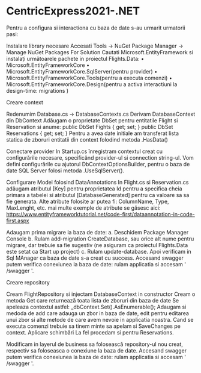 # CentricExpress2021-.NET
Pentru a configura si interactiona cu baza de date s-au urmarit urmatorii pasi:

Instalare library necesare Accesati Tools -> NuGet Package Manager -> Manage NuGet Packages For Solution Cautati Microsoft.EntityFramework si instalați următoarele pachete in proiectul Flights.Data: 
• Microsoft.EntityFrameworkCore 
• Microsoft.EntityFrameworkCore.SqlServer(pentru provider) 
• Microsoft.EntityFrameworkCore.Tools(pentru a executa comenzi) 
• Microsoft.EntityFrameworkCore.Design(pentru a activa interactiuni la design-time: migrations )

Creare context

Redenumim Database.cs -> DatabaseContexts.cs
Derivam DatabaseContext din DbContext
Adăugam o proprietate DbSet pentru entitatile Flight si Reservation si anume: public DbSet Fights { get; set; } public DbSet Reservations { get; set; }
Pentru a avea date initiale am transferat lista statica de zboruri entitatii din context folodind metoda .HasData()

Conectare provider In Startup.cs înregistram contextul creat cu configurările necesare, specificând provider-ul si connection string-ul. Vom defini configurările cu ajutorul DbContextOptionsBuilder, pentru o baza de date SQL Server folosi metoda .UseSqlServer().

Configurare Model folosind DataAnnotations In Flight.cs si Reservation.cs adăugam atributul [Key] pentru proprietatea Id pentru a specifica cheia primara a tabelei si atributul [DatabaseGenerated] pentru ca valoare sa sa fie generata. Alte atribute folosite ar putea fi: ColumnName, Type, MaxLenght, etc. mai multe exemple de atribute se găsesc aici: https://www.entityframeworktutorial.net/code-first/dataannotation-in-code-first.aspx

Adaugam prima migrare la baza de date:
a. Deschidem Package Manager Console 
b. Rulam add-migration CreateDatabase, sau orice alt nume pentru migrare, dar trebuie sa fie sugestiv (ne asiguram ca proiectul Flights.Data este setat ca Start up project) 
c. Rulam update-database.
Apoi verificam in Sql MAnager ca baza de date s-a creat cu success.
Accesand swagger putem verifica conexiunea la baza de date: rulam applicatia si accesam ' /swagger '.

Creare repository

Cream FlightRepository si injectam DatabaseContext in constructor
Cream o metoda Get care returnează toata lista de zboruri din baza de date
Se apeleaza contextul astfel: _dbContext.Set().AsEnumerable();
Adaugam si medoda de add care adauga un zbor in baza de date, edit pentru editarea unui zbor si alte metode de care avem nevoie in applicatia noastra. 
Cand se executa comenzi trebuie sa tinem minte sa apelam si SaveChanges pe context.
Aplicare schimbări
La fel procedam si pentru Reservations.


Modificam in layerul de business sa folosească repository-ul nou creat, respectiv sa foloseasca o conexiune la baza de date.
Accesand swagger putem verifica conexiunea la baza de date: rulam applicatia si accesam ' /swagger '.
